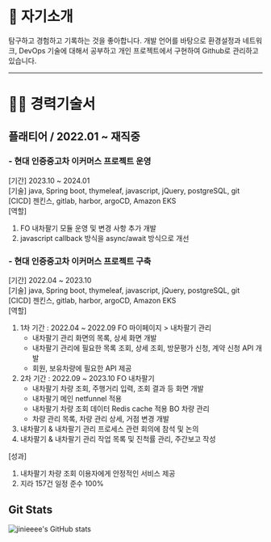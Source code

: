 # 🚀 자기소개
탐구하고 경험하고 기록하는 것을 좋아합니다. 개발 언어를 바탕으로 환경설정과 네트워크, DevOps 기술에 대해서 공부하고 개인 프로젝트에서 구현하여 Github로 관리하고 있습니다. 

<hr />

# 👩‍💻 경력기술서

## 플래티어 / 2022.01 ~ 재직중
### - 현대 인증중고차 이커머스 프로젝트 운영
[기간] 2023.10 ~ 2024.01  
[기술] java, Spring boot, thymeleaf, javascript, jQuery, postgreSQL, git  
[CICD] 젠킨스, gitlab, harbor, argoCD, Amazon EKS  
[역할]  
1. FO 내차팔기 모듈 운영 및 변경 사항 추가 개발
2. javascript callback 방식을 async/await 방식으로 개선

### - 현대 인증중고차 이커머스 프로젝트 구축
[기간] 2022.04 ~ 2023.10  
[기술] java, Spring boot, thymeleaf, javascript, jQuery, postgreSQL, git  
[CICD] 젠킨스, gitlab, harbor, argoCD, Amazon EKS  
[역할]  
1. 1차 기간 : 2022.04 ~ 2022.09
    FO 마이페이지 > 내차팔기 관리
     - 내차팔기 관리 화면의 목록, 상세 화면 개발
     - 내차팔기 관리에 필요한 목록 조회, 상세 조회, 방문평가 신청, 계약 신청 API 개발
     - 회원, 보유차량에 필요한 API 제공
2. 2차 기간 : 2022.09 ~ 2023.10
   FO 내차팔기
     - 내차팔기 차량 조회, 주행거리 입력, 조회 결과 등 화면 개발
     - 내차팔기 메인 netfunnel 적용
     - 내차팔기 차량 조회 데이터 Redis cache 적용
   BO 차량 관리
     - 차량 관리 목록, 차량 관리 상세, 거점 변경 개발  
3. 내차팔기 & 내차팔기 관리 프로세스 관련 회의에 참석 및 논의
4. 내차팔기 & 내차팔기 관리 작업 목록 및 진척률 관리, 주간보고 작성

[성과]
1. 내차팔기 차량 조회 이용자에게 안정적인 서비스 제공
2. 지라 157건 일정 준수 100%


<!--
**jinieeee/jinieeee** is a ✨ _special_ ✨ repository because its `README.md` (this file) appears on your GitHub profile.

Here are some ideas to get you started:

- 🔭 I’m currently working on ...
- 🌱 I’m currently learning ...
- 👯 I’m looking to collaborate on ...
- 🤔 I’m looking for help with ...
- 💬 Ask me about ...
- 📫 How to reach me: ...
- 😄 Pronouns: ...
- ⚡ Fun fact: ...
-->
## Git Stats
![jinieeee's GitHub stats](https://github-readme-stats.vercel.app/api?username=jinieeee&show_icons=true&theme=radical)
